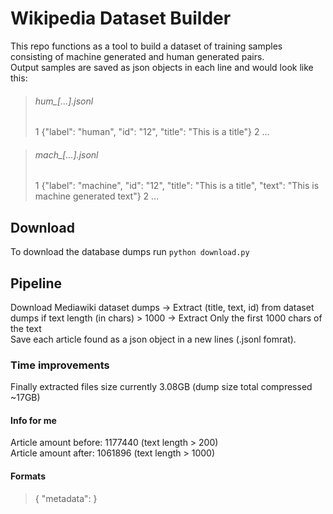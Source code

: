 # Wikipedia Dataset Builder #
This repo functions as a tool to build a dataset of training samples consisting of machine generated and human generated pairs.<br>
Output samples are saved as json objects in each line and would look like this:<br>

> ###### hum_[...].jsonl ######
> 1 {"label": "human", "id": "12", "title": "This is a title"}
> 2 ...

> ###### mach_[...].jsonl ######
> 1 {"label": "machine", "id": "12", "title": "This is a title", "text": "This is machine generated text"}
> 2 ...

## Download ##
To download the database dumps run `python download.py`


## Pipeline ##
Download Mediawiki dataset dumps -> Extract (title, text, id) from dataset dumps if text length (in chars) > 1000 -> Extract Only the first 1000 chars of the text <br>
Save each article found as a json object in a new lines (.jsonl fomrat).

### Time improvements ###
Finally extracted files size currently 3.08GB (dump size total compressed ~17GB)


#### Info for me ####
Article amount before: 1177440 (text length > 200) <br>
Article amount after: 1061896 (text length > 1000)

#### Formats ####
> {
>     "metadata":
> }
